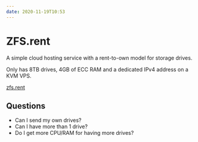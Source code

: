 ```yaml
---
date: 2020-11-19T10:53
---
```


# ZFS.rent

A simple cloud hosting service with a rent-to-own model for storage drives.

Only has 8TB drives, 4GB of ECC RAM and a dedicated IPv4 address on a KVM VPS.

[zfs.rent](https://zfs.rent)

## Questions

* Can I send my own drives?
* Can I have more than 1 drive?
* Do I get more CPU/RAM for having more drives?
